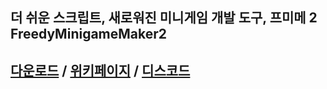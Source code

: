 ## 더 쉬운 스크립트, 새로워진 미니게임 개발 도구, 프미메 2 FreedyMinigameMaker2

## [다운로드](https://github.com/FreedyPlugins/FreedyMinigameMaker2/raw/master/jar/FreedyMinigameMaker2.jar) / [위키페이지](fmg2/korean_wiki.md) / [디스코드](https://discord.gg/BDbY2SZcKK)  